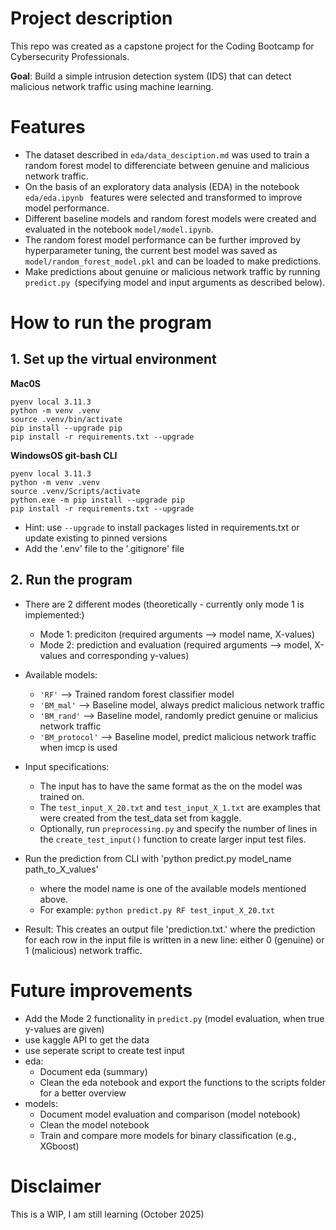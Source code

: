 # Project description
This repo was created as a capstone project for the Coding Bootcamp for Cybersecurity Professionals.</br>

**Goal**: Build a simple intrusion detection system (IDS) that can detect malicious network traffic using machine learning. 


# Features

-  The dataset described in `eda/data_desciption.md` was used to train a random forest model to differenciate between genuine and malicious network traffic. 
- On the basis of an exploratory data analysis (EDA) in the notebook `eda/eda.ipynb ` features were selected and transformed to improve model performance.
- Different baseline models and random forest models were created and evaluated in the notebook `model/model.ipynb`.
- The random forest model performance can be further improved by hyperparameter tuning, the current best model was saved as `model/random_forest_model.pkl` and can be loaded to make predictions. 
- Make predictions about genuine or malicious network traffic by running `predict.py `(specifying model and input arguments as described below).


# How to run the program

## 1.  Set up the virtual environment

**Mac0S**
```
pyenv local 3.11.3
python -m venv .venv
source .venv/bin/activate
pip install --upgrade pip
pip install -r requirements.txt --upgrade
```

**WindowsOS git-bash CLI**
```
pyenv local 3.11.3
python -m venv .venv
source .venv/Scripts/activate
python.exe -m pip install --upgrade pip
pip install -r requirements.txt --upgrade
```

* Hint: use `--upgrade` to install packages listed in requirements.txt or update existing to pinned versions
* Add the '.env' file to the '.gitignore' file

## 2. Run the program 
- There are 2 different modes (theoretically - currently only mode 1 is implemented:)
    -   Mode 1: prediciton (required arguments --> model name, X-values)
    -   Mode 2: prediction and evaluation (required arguments --> model, X-values and corresponding y-values)
- Available models:
    - `'RF'` --> Trained random forest classifier model
    - `'BM_mal'` --> Baseline model, always predict malicious network traffic
    - `'BM_rand'` --> Baseline model, randomly predict genuine or malicius network traffic
    - `'BM_protocol'` --> Baseline model, predict malicious network traffic when imcp is used

- Input specifications:
    - The input has to have the same format as the on the model was trained on. 
    - The `test_input_X_20.txt` and `test_input_X_1.txt` are examples that were created from the test_data set from kaggle. 
    - Optionally, run `preprocessing.py` and specify the number of lines in the `create_test_input()` function to create larger input test files.

- Run the prediction from CLI with 'python predict.py model_name path_to_X_values'
    - where the model name is one of the available models mentioned above.
    - For example: `python predict.py RF test_input_X_20.txt`

- Result: This creates an output file 'prediction.txt.' where the prediction for each row in the input file is written in a new line: either 0 (genuine) or 1 (malicious) network traffic.


# Future improvements
- Add the Mode 2 functionality in `predict.py` (model evaluation, when true y-values are given)
- use kaggle API to get the data
- use seperate script to create test input
- eda: 
    - Document eda (summary)
    - Clean the eda notebook and export the functions to the scripts folder for a better overview
- models:
    - Document model evaluation and comparison (model notebook)
    - Clean the model notebook
    - Train and compare more models for binary classification (e.g., XGboost)

# Disclaimer
This is a WIP, I am still learning (October 2025)